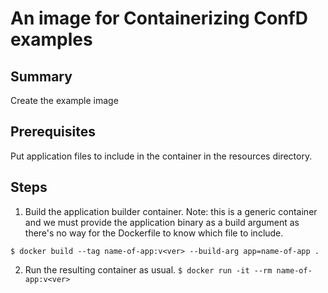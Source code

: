 An image for Containerizing ConfD examples
==========================================

Summary
-------
Create the example image

Prerequisites
-------------
Put application files to include in the container in the resources
directory.

Steps
-----
1. Build the application builder container.  Note: this is a generic
   container and we must provide the application binary as a build
   argument as there's no way for the Dockerfile to know which file to
   include.

`$ docker build --tag name-of-app:v<ver> --build-arg app=name-of-app .`

2. Run the resulting container as usual.
`$ docker run -it --rm name-of-app:v<ver>`
